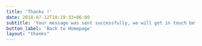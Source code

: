 ```yaml
---
title: 'Thanks !'
date: 2018-07-12T18:19:33+06:00
subtitle: 'Your message was sent successfully, we will get in touch before end of next business day.'
button_label: 'Back to Homepage'
layout: "thanks"
---
```

